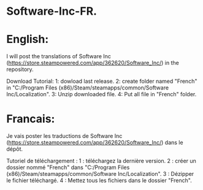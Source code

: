 # Software-Inc-FR.

# English:

I will post the translations of Software Inc (https://store.steampowered.com/app/362620/Software_Inc/) in the repository.

Download Tutorial:
1: dowload last release.
2: create folder named "French" in "C:/Program Files (x86)/Steam/steamapps/common/Software Inc/Localization".
3: Unzip downloaded file.
4: Put all file in "French" folder.



#

# Francais:

Je vais poster les traductions de Software Inc (https://store.steampowered.com/app/362620/Software_Inc/) dans le dépôt.

Tutoriel de téléchargement :
1 : téléchargez la dernière version.
2 : créer un dossier nommé "French" dans "C:/Program Files (x86)/Steam/steamapps/common/Software Inc/Localization".
3 : Dézipper le fichier téléchargé.
4 : Mettez tous les fichiers dans le dossier "French".
